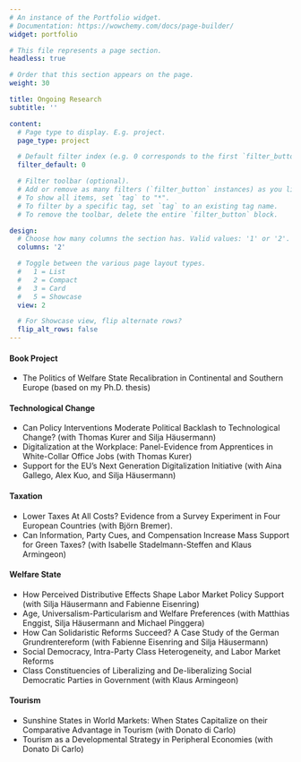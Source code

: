 ```yaml
---
# An instance of the Portfolio widget.
# Documentation: https://wowchemy.com/docs/page-builder/
widget: portfolio

# This file represents a page section.
headless: true

# Order that this section appears on the page.
weight: 30

title: Ongoing Research
subtitle: ''

content:
  # Page type to display. E.g. project.
  page_type: project

  # Default filter index (e.g. 0 corresponds to the first `filter_button` instance below).
  filter_default: 0

  # Filter toolbar (optional).
  # Add or remove as many filters (`filter_button` instances) as you like.
  # To show all items, set `tag` to "*".
  # To filter by a specific tag, set `tag` to an existing tag name.
  # To remove the toolbar, delete the entire `filter_button` block.

design:
  # Choose how many columns the section has. Valid values: '1' or '2'.
  columns: '2'

  # Toggle between the various page layout types.
  #   1 = List
  #   2 = Compact
  #   3 = Card
  #   5 = Showcase
  view: 2

  # For Showcase view, flip alternate rows?
  flip_alt_rows: false
---
```


#### Book Project

* The Politics of Welfare State Recalibration in Continental and Southern Europe (based on my Ph.D. thesis)



#### Technological Change 

* Can Policy Interventions Moderate Political Backlash to Technological Change? (with Thomas Kurer and Silja Häusermann)
* Digitalization at the Workplace: Panel-Evidence from Apprentices in White-Collar Office Jobs (with Thomas Kurer)
* Support for the EU’s Next Generation Digitalization Initiative (with Aina Gallego, Alex Kuo, and Silja Häusermann)


#### Taxation 

* Lower Taxes At All Costs? Evidence from a Survey Experiment in Four European Countries (with Björn Bremer).
* Can Information, Party Cues, and Compensation Increase Mass Support for Green Taxes? (with Isabelle Stadelmann-Steffen and Klaus Armingeon)

#### Welfare State 

* How Perceived Distributive Effects Shape Labor Market Policy Support (with Silja Häusermann and Fabienne Eisenring)
* Age, Universalism-Particularism and Welfare Preferences (with Matthias Enggist, Silja Häusermann and Michael Pinggera)
* How Can Solidaristic Reforms Succeed? A Case Study of the German Grundrentereform (with Fabienne Eisenring and Silja Häusermann)
* Social Democracy, Intra-Party Class Heterogeneity, and Labor Market Reforms
* Class Constituencies of Liberalizing and De-liberalizing Social Democratic Parties in Government (with Klaus Armingeon)

#### Tourism 

* Sunshine States in World Markets: When States Capitalize on their Comparative Advantage in Tourism (with Donato di Carlo)
* Tourism as a Developmental Strategy in Peripheral Economies (with Donato Di Carlo)




